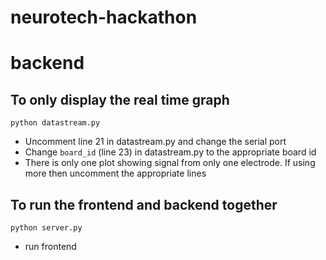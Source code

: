 # neurotech-hackathon

# backend


## To only display the real time graph
`python datastream.py`

- Uncomment line 21 in datastream.py and change the serial port
- Change `board_id` (line 23) in datastream.py to the appropriate board id
- There is only one plot showing signal from only one electrode. If using more then uncomment the appropriate lines

## To run the frontend and backend together
`python server.py` 
- run frontend


